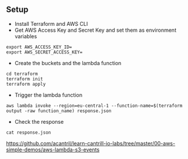 ## Setup
- Install Terraform and AWS CLI
- Get AWS Access Key and Secret Key and set them as environment variables
```
export AWS_ACCESS_KEY_ID=
export AWS_SECRET_ACCESS_KEY=
```
- Create the buckets and the lambda function
```
cd terraform
terraform init
terraform apply
```
- Trigger the lambda function
```
aws lambda invoke --region=eu-central-1 --function-name=$(terraform output -raw function_name) response.json
```
- Check the response
```
cat response.json
```
https://github.com/acantril/learn-cantrill-io-labs/tree/master/00-aws-simple-demos/aws-lambda-s3-events